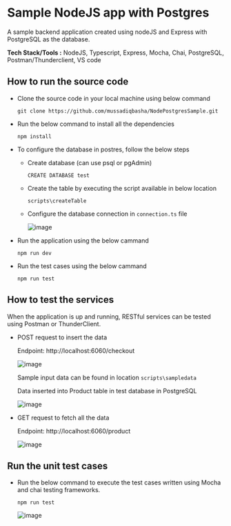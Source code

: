 # Sample NodeJS app with Postgres 

A sample backend application created using nodeJS and Express with PostgreSQL as the database.

**Tech Stack/Tools :** NodeJS, Typescript, Express, Mocha, Chai, PostgreSQL, Postman/Thunderclient, VS code

## How to run the source code

- Clone the source code in your local machine using below command

    `git clone https://github.com/mussadiqbasha/NodePostgresSample.git`

- Run the below command to install all the dependencies

    `npm install`

- To configure the database in postres, follow the below steps

    - Create database (can use psql or pgAdmin)

        `CREATE DATABASE test`
    
    - Create the table by executing the script available in below location 

        `scripts\createTable`
    
    - Configure the database connection in `connection.ts` file

        ![image](https://user-images.githubusercontent.com/59549298/194595174-07c4b050-86f8-401f-b608-2155c08ff669.png)

- Run the application using the below cammand

    `npm run dev`

- Run the test cases using the below cammand

    `npm run test`

## How to test the services


When the application is up and running, RESTful services can be tested using Postman or ThunderClient.

- POST request to insert the data

    Endpoint: http://localhost:6060/checkout

    ![image](https://user-images.githubusercontent.com/59549298/194688665-aeea2130-0f7c-474e-8146-21cc92ca7186.png)

    Sample input data can be found in location  `scripts\sampledata`

    Data inserted into Product table in test database in PostgreSQL

    ![image](https://user-images.githubusercontent.com/59549298/194688811-4f6cc8e5-d116-4759-af1a-20aa5b641550.png)

- GET request to fetch all the data

    Endpoint: http://localhost:6060/product

    ![image](https://user-images.githubusercontent.com/59549298/194689474-be7085e0-2daa-4961-8426-5c28229185be.png)


## Run the unit test cases

- Run the below command to execute the test cases written using Mocha and chai testing frameworks.

    `npm run test`

    ![image](https://user-images.githubusercontent.com/59549298/194689692-d9435b6e-6ee2-4929-a175-f56b3686e720.png)



    